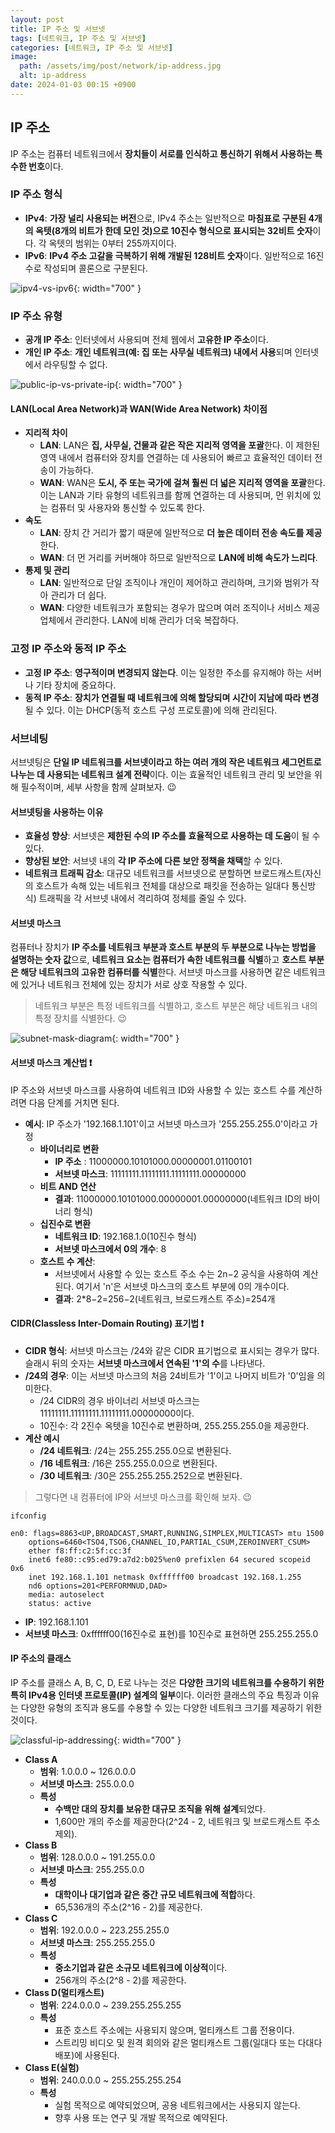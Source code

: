```yaml
---
layout: post
title: IP 주소 및 서브넷
tags: [네트워크, IP 주소 및 서브넷]
categories: [네트워크, IP 주소 및 서브넷]
image:
  path: /assets/img/post/network/ip-address.jpg
  alt: ip-address
date: 2024-01-03 00:15 +0900
---
```


## IP 주소

IP 주소는 컴퓨터 네트워크에서 **장치들이 서로를 인식하고 통신하기 위해서 사용하는 특수한 번호**이다.

### IP 주소 형식

- **IPv4**: **가장 널리 사용되는 버전**으로, IPv4 주소는 일반적으로 **마침표로 구분된 4개의 옥텟(8개의 비트가 한데 모인 것)으로 10진수 형식으로 표시되는 32비트 숫자**이다. 각 옥텟의 범위는 0부터 255까지이다.
- **IPv6**: **IPv4 주소 고갈을 극복하기 위해 개발된 128비트 숫자**이다. 일반적으로 16진수로 작성되며 콜론으로 구분된다.

![ipv4-vs-ipv6](/assets/img/post/network/ipv4-vs-ipv6.webp){: width="700" }

### IP 주소 유형

- **공개 IP 주소**: 인터넷에서 사용되며 전체 웹에서 **고유한 IP 주소**이다.
- **개인 IP 주소**: **개인 네트워크(예: 집 또는 사무실 네트워크) 내에서 사용**되며 인터넷에서 라우팅할 수 없다.

![public-ip-vs-private-ip](/assets/img/post/network/public-ip-vs-private-ip.png){: width="700" }

#### LAN(Local Area Network)과 WAN(Wide Area Network) 차이점

- **지리적 차이**
  - **LAN**: LAN은 **집, 사무실, 건물과 같은 작은 지리적 영역을 포괄**한다. 이 제한된 영역 내에서 컴퓨터와 장치를 연결하는 데 사용되어 빠르고 효율적인 데이터 전송이 가능하다.
  - **WAN**: WAN은 **도시, 주 또는 국가에 걸쳐 훨씬 더 넓은 지리적 영역을 포괄**한다. 이는 LAN과 기타 유형의 네트워크를 함께 연결하는 데 사용되며, 먼 위치에 있는 컴퓨터 및 사용자와 통신할 수 있도록 한다.
- **속도**
  - **LAN**: 장치 간 거리가 짧기 때문에 일반적으로 **더 높은 데이터 전송 속도를 제공**한다.
  - **WAN**: 더 먼 거리를 커버해야 하므로 일반적으로 **LAN에 비해 속도가 느리다**.
- **통제 및 관리**
  - **LAN**: ​​일반적으로 단일 조직이나 개인이 제어하고 관리하며, 크기와 범위가 작아 관리가 더 쉽다.
  - **WAN**: ​​다양한 네트워크가 포함되는 경우가 많으며 여러 조직이나 서비스 제공업체에서 관리한다. LAN에 비해 관리가 더욱 복잡하다.

### 고정 IP 주소와 동적 IP 주소

- **고정 IP 주소**: **영구적이며 변경되지 않는다**. 이는 일정한 주소를 유지해야 하는 서버나 기타 장치에 중요하다.
- **동적 IP 주소**: **장치가 연결될 때 네트워크에 의해 할당되며 시간이 지남에 따라 변경**될 수 있다. 이는 DHCP(동적 호스트 구성 프로토콜)에 의해 관리된다.

### 서브네팅

서브넷팅은 **단일 IP 네트워크를 서브넷이라고 하는 여러 개의 작은 네트워크 세그먼트로 나누는 데 사용되는 네트워크 설계 전략**이다. 이는 효율적인 네트워크 관리 및 보안을 위해 필수적이며, 세부 사항을 함께 살펴보자. 😉

#### 서브넷팅을 사용하는 이유

- **효율성 향상**: 서브넷은 **제한된 수의 IP 주소를 효율적으로 사용하는 데 도움**이 될 수 있다.
- **향상된 보안**: 서브넷 내의 **각 IP 주소에 다른 보안 정책을 채택**할 수 있다.
- **네트워크 트래픽 감소**: 대규모 네트워크를 서브넷으로 분할하면 브로드캐스트(자신의 호스트가 속해 있는 네트워크 전체를 대상으로 패킷을 전송하는 일대다 통신방식) 트래픽을 각 서브넷 내에서 격리하여 정체를 줄일 수 있다.

#### 서브넷 마스크

컴퓨터나 장치가 **IP 주소를 네트워크 부분과 호스트 부분의 두 부분으로 나누는 방법을 설명하는 숫자 값**으로, **네트워크 요소는 컴퓨터가 속한 네트워크를 식별**하고 **호스트 부분은 해당 네트워크의 고유한 컴퓨터를 식별**한다. 서브넷 마스크를 사용하면 같은 네트워크에 있거나 네트워크 전체에 있는 장치가 서로 상호 작용할 수 있다.

> 네트워크 부분은 특정 네트워크를 식별하고, 호스트 부분은 해당 네트워크 내의 특정 장치를 식별한다. 😉

![subnet-mask-diagram](/assets/img/post/network/subnet-mask-diagram.png){: width="700" }

#### 서브넷 마스크 계산법 ❗️

IP 주소와 서브넷 마스크를 사용하여 네트워크 ID와 사용할 수 있는 호스트 수를 계산하려면 다음 단계를 거치면 된다.

- **예시**: IP 주소가 '192.168.1.101'이고 서브넷 마스크가 '255.255.255.0'이라고 가정
  - **바이너리로 변환**
    - **IP 주소** : 11000000.10101000.00000001.01100101
    - **서브넷 마스크**: 11111111.11111111.11111111.00000000
  - **비트 AND 연산**
    - **결과**: 11000000.10101000.00000001.00000000(네트워크 ID의 바이너리 형식)
  - **십진수로 변환**
    - **네트워크 ID**: 192.168.1.0(10진수 형식)
    - **서브넷 마스크에서 0의 개수**: 8
  - **호스트 수 계산**:
    - 서브넷에서 사용할 수 있는 호스트 주소 수는 2n−2 공식을 사용하여 계산된다. 여기서 'n'은 서브넷 마스크의 호스트 부분에 0의 개수이다.
    - **결과**: 2\*8−2=256−2(네트워크, 브로드캐스트 주소)=254개

#### CIDR(Classless Inter-Domain Routing) 표기법 ❗️

- **CIDR 형식**: 서브넷 마스크는 /24와 같은 CIDR 표기법으로 표시되는 경우가 많다. 슬래시 뒤의 숫자는 **서브넷 마스크에서 연속된 '1'의 수**를 나타낸다.
- **/24의 경우**: 이는 서브넷 마스크의 처음 24비트가 '1'이고 나머지 비트가 '0'임을 의미한다.
  - /24 CIDR의 경우 바이너리 서브넷 마스크는 11111111.11111111.11111111.00000000이다.
  - 10진수: 각 2진수 옥텟을 10진수로 변환하며, 255.255.255.0을 제공한다.
- **계산 예시**
  - **/24 네트워크**: /24는 255.255.255.0으로 변환된다.
  - **/16 네트워크**: /16은 255.255.0.0으로 변환된다.
  - **/30 네트워크**: /30은 255.255.255.252으로 변환된다.

> 그렇다면 내 컴퓨터에 IP와 서브넷 마스크를 확인해 보자. 😉

```console
ifconfig

en0: flags=8863<UP,BROADCAST,SMART,RUNNING,SIMPLEX,MULTICAST> mtu 1500
	options=6460<TSO4,TSO6,CHANNEL_IO,PARTIAL_CSUM,ZEROINVERT_CSUM>
	ether f8:ff:c2:5f:cc:3f
	inet6 fe80::c95:ed79:a7d2:b025%en0 prefixlen 64 secured scopeid 0x6
	inet 192.168.1.101 netmask 0xffffff00 broadcast 192.168.1.255
	nd6 options=201<PERFORMNUD,DAD>
	media: autoselect
	status: active
```

- **IP**: 192.168.1.101
- **서브넷 마스크**: 0xffffff00(16진수로 표현)를 10진수로 표현하면 255.255.255.0

#### IP 주소의 클래스

IP 주소를 클래스 A, B, C, D, E로 나누는 것은 **다양한 크기의 네트워크를 수용하기 위한 특히 IPv4용 인터넷 프로토콜(IP) 설계의 일부**이다. 이러한 클래스의 주요 특징과 이유는 다양한 유형의 조직과 용도를 수용할 수 있는 다양한 네트워크 크기를 제공하기 위한 것이다.

![classful-ip-addressing](/assets/img/post/network/classful-ip-addressing.jpg){: width="700" }

- **Class A**
  - **범위**: 1.0.0.0 ~ 126.0.0.0
  - **서브넷 마스크**: 255.0.0.0
  - **특성**
    - **수백만 대의 장치를 보유한 대규모 조직을 위해 설계**되었다.
    - 1,600만 개의 주소를 제공한다(2^24 - 2, 네트워크 및 브로드캐스트 주소 제외).
- **Class B**
  - **범위**: 128.0.0.0 ~ 191.255.0.0
  - **서브넷 마스크**: 255.255.0.0
  - **특성**
    - **대학이나 대기업과 같은 중간 규모 네트워크에 적합**하다.
    - 65,536개의 주소(2^16 - 2)를 제공한다.
- **Class C**
  - **범위**: 192.0.0.0 ~ 223.255.255.0
  - **서브넷 마스크**: 255.255.255.0
  - **특성**
    - **중소기업과 같은 소규모 네트워크에 이상적**이다.
    - 256개의 주소(2^8 - 2)를 제공한다.
- **Class D(멀티캐스트)**
  - **범위**: 224.0.0.0 ~ 239.255.255.255
  - **특성**
    - 표준 호스트 주소에는 사용되지 않으며, 멀티캐스트 그룹 전용이다.
    - 스트리밍 비디오 및 원격 회의와 같은 멀티캐스트 그룹(일대다 또는 다대다 배포)에 사용된다.
- **Class E(실험)**
  - **범위**: 240.0.0.0 ~ 255.255.255.254
  - **특성**
    - 실험 목적으로 예약되었으며, 공용 네트워크에서는 사용되지 않는다.
    - 향후 사용 또는 연구 및 개발 목적으로 예약된다.
